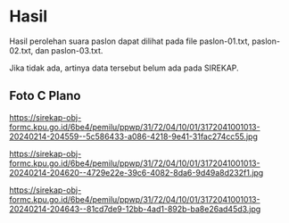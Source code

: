 # Hasil

Hasil perolehan suara paslon dapat dilihat pada file paslon-01.txt, paslon-02.txt, dan paslon-03.txt.

Jika tidak ada, artinya data tersebut belum ada pada SIREKAP.

## Foto C Plano

https://sirekap-obj-formc.kpu.go.id/6be4/pemilu/ppwp/31/72/04/10/01/3172041001013-20240214-204559--5c586433-a086-4218-9e41-31fac274cc55.jpg

https://sirekap-obj-formc.kpu.go.id/6be4/pemilu/ppwp/31/72/04/10/01/3172041001013-20240214-204620--4729e22e-39c6-4082-8da6-9d49a8d232f1.jpg

https://sirekap-obj-formc.kpu.go.id/6be4/pemilu/ppwp/31/72/04/10/01/3172041001013-20240214-204643--81cd7de9-12bb-4ad1-892b-ba8e26ad45d3.jpg
